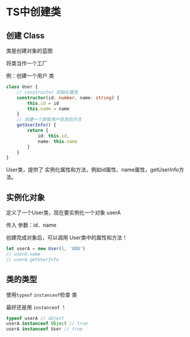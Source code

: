 <!--
 * @Author: Youzege
 * @Date: 2022-08-10 22:16:23
 * @LastEditors: Youzege
 * @LastEditTime: 2022-08-10 23:36:36
 * @FilePath: \dd-typescript-docs\docs\basic\basic-one\createClass.md
-->
# TS中创建类
## 创建 Class
类是创建对象的蓝图

将类当作一个工厂

例：创建一个用户 类

```ts
class User {
    // constructor 初始化属性
    constructor(id: number, name: string) {
        this.id = id
        this.name = name
    }
    // 创建一个获取用户信息的方法
    getUserInfo() {
        return {
            id: this.id,
            name: this.name
        }
    }
}
```

User类，提供了 实例化属性和方法，例如id属性、name属性，getUserInfo方法。

## 实例化对象

定义了一个User类，现在要实例化一个对象 userA

传入 参数：id、name

创建完成对象后，可以调用 User类中的属性和方法！

```ts
let userA = new User(1, 'XDD')
// userA.name
// userA.getUserInfo
```



## 类的类型

使用`typeof` `instanceof`检查 类

最好还是用 `instanceof` ！

```ts
typeof userA // object
userA instanceof Object // true
userA instanceof User // true
```

